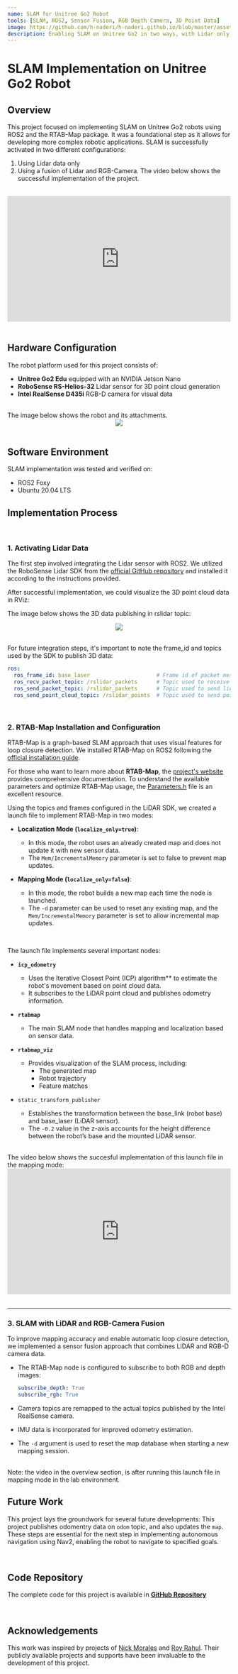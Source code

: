 ```yaml
---
name: SLAM for Unitree Go2 Robot
tools: [SLAM, ROS2, Sensor Fusion, RGB Depth Camera, 3D Point Data]
image: https://github.com/h-naderi/h-naderi.github.io/blob/master/assets/2-slam-intro.gif?raw=true
description: Enabling SLAM on Unitree Go2 in two ways, with Lidar only, with infusion of Lidar and RGB Camera
---
```


# SLAM Implementation on Unitree Go2 Robot

## **Overview**

This project focused on implementing SLAM on Unitree Go2 robots using ROS2 and the RTAB-Map package. It was a foundational step as it allows for developing more complex robotic applications. SLAM is successfully activated in two different configurations:
1. Using Lidar data only
2. Using a fusion of Lidar and RGB-Camera.
The video below shows the successful implementation of the project.

<br>
<div style="position: relative; padding-bottom: 56.25%; height: 0; overflow: hidden;">
    <iframe src="https://www.youtube.com/embed/Hqmdpe81U_w" 
            frameborder="0" allowfullscreen
            style="position: absolute; top: 0; left: 0; width: 100%; height: 100%;">
    </iframe>
</div>
<br>

## **Hardware Configuration**

The robot platform used for this project consists of:
- **Unitree Go2 Edu** equipped with an NVIDIA Jetson Nano
- **RoboSense RS-Helios-32** Lidar sensor for 3D point cloud generation
- **Intel RealSense D435i** RGB-D camera for visual data

<br>
The image below shows the robot and its attachments.

<center><img src="{{ site.url }}{{ site.baseurl }}/assets/2-robot-arch.png"/></center>
<br>

## **Software Environment**

SLAM implementation was tested and verified on:
- ROS2 Foxy
- Ubuntu 20.04 LTS

## **Implementation Process**

<br>

### 1. Activating Lidar Data

The first step involved integrating the Lidar sensor with ROS2. We utilized the RoboSense Lidar SDK from the [official GitHub repository](https://github.com/RoboSense-LiDAR/rslidar_sdk) and installed it according to the instructions provided.

After successful implementation, we could visualize the 3D point cloud data in RViz:

The image below shows the 3D data publishing in rslidar topic:

<center><img src="{{ site.url }}{{ site.baseurl }}/assets/2-point-cloud.png"/></center>
<br>

For future integration steps, it's important to note the frame_id and topics used by the SDK to publish 3D data:

```yaml
ros:
  ros_frame_id: base_laser                     # Frame id of packet message and point cloud message
  ros_recv_packet_topic: /rslidar_packets      # Topic used to receive lidar packets from ROS
  ros_send_packet_topic: /rslidar_packets      # Topic used to send lidar packets through ROS
  ros_send_point_cloud_topic: /rslidar_points  # Topic used to send point cloud through ROS
  ```
<br>

### 2. RTAB-Map Installation and Configuration
RTAB-Map is a graph-based SLAM approach that uses visual features for loop closure detection. We installed RTAB-Map on ROS2 following the [official installation guide](https://github.com/introlab/rtabmap/wiki/Installation).

For those who want to learn more about **RTAB-Map**, the [project's website](https://introlab.github.io/rtabmap/) provides comprehensive documentation. To understand the available parameters and optimize RTAB-Map usage, the [Parameters.h](https://github.com/introlab/rtabmap/blob/master/corelib/include/rtabmap/core/Parameters.h) file is an excellent resource.

Using the topics and frames configured in the LiDAR SDK, we created a launch file to implement RTAB-Map in two modes:

- **Localization Mode (`localize_only=true`)**:  
  - In this mode, the robot uses an already created map and does not update it with new sensor data.  
  - The `Mem/IncrementalMemory` parameter is set to false to prevent map updates.

- **Mapping Mode (`localize_only=false`)**:  
  - In this mode, the robot builds a new map each time the node is launched.  
  - The `-d` parameter can be used to reset any existing map, and the `Mem/IncrementalMemory` parameter is set to allow incremental map updates.

<br>

The launch file implements several important nodes:

- **`icp_odometry`**  
  - Uses the Iterative Closest Point (ICP) algorithm** to estimate the robot's movement based on point cloud data.  
  - It subscribes to the LiDAR point cloud and publishes odometry information.

- **`rtabmap`**  
  - The main SLAM node that handles mapping and localization based on sensor data.

- **`rtabmap_viz`**  
  - Provides visualization of the SLAM process, including:
    - The generated map
    - Robot trajectory
    - Feature matches

- `static_transform_publisher` 
  - Establishes the transformation between the base_link (robot base) and base_laser (LiDAR sensor).  
  - The `-0.2` value in the z-axis accounts for the height difference between the robot’s base and the mounted LiDAR sensor.

<br>
The video below shows the succesful implementation of this launch file in the mapping mode: 

<div style="position: relative; padding-bottom: 56.25%; height: 0; overflow: hidden;">
    <iframe src="https://www.youtube.com/embed/3Y3A4aZpkHY" 
            frameborder="0" allowfullscreen
            style="position: absolute; top: 0; left: 0; width: 100%; height: 100%;">
    </iframe>
</div>
<br>


---

### 3. SLAM with LiDAR and RGB-Camera Fusion
To improve mapping accuracy and enable automatic loop closure detection, we implemented a sensor fusion approach that combines LiDAR and RGB-D camera data.

- The RTAB-Map node is configured to subscribe to both RGB and depth images:
  ```yaml
  subscribe_depth: True
  subscribe_rgb: True
  ```

- Camera topics are remapped to the actual topics published by the Intel RealSense camera.
- IMU data is incorporated for improved odometry estimation.
- The `-d` argument is used to reset the map database when starting a new mapping session.



<br>
Note: the video in the overview section, is after running this launch file in mapping mode in the lab environment.
<br>




## **Future Work**
This project lays the groundwork for several future developments:
This project publishes odomentry data on `odom` topic, and also updates the `map`. These steps are essential for the next step in implementing autonomous navigation using Nav2, enabling the robot to navigate to specified goals.


<br>

## **Code Repository**
The complete code for this project is available in [**GitHub Repository**](https://github.com/h-naderi/unitree-go2-slam-nav2-demo)

<br>

## **Acknowledgements**
This work was inspired by  projects of [Nick Morales](https://ngmor.github.io) and [Roy Rahul](https://roy2909.github.io/). Their publicly available projects and supports have been invaluable to the development of this project.
